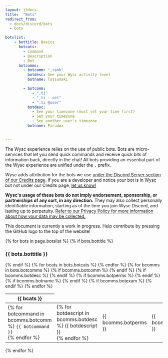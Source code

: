 ```yaml
---
layout: jtdocs
title:  "Bots"
redirect_from:
  - docs/discord/bots
  - bots

botslist:
    - bottitle: Basics
      botcats:
        - Command
        - Description
        - Bot
      botcomms:
        - botcomm: ",rank"
          botdesc: See your Wysc activity level
          botname: Tatsumaki

        - botcomm:
            - ",ti"
            - ",ti --set"
            - ",ti @user"
          botdesc:
            - See your timezone (must set your time first)
            - Set your timezone
            - See another user's timezone
          botname: Paradøx
          

---
```


The Wysc experience relies on the use of public bots. Bots are micro-services that let you send quick commands and receive quick bits of information back, directly in the chat! All bots providing an essential part of the Wysc experience are unified under the `,` prefix.

Wysc adds attribution for the bots we use [under the Discord Server section of our Credits page](/docs/about/credits). If you are a developer and notice your bot is in Wysc but not under our Credits page, [let us know!](/docs/contact)

**Wysc's usage of these bots do not imply endorsement, sponsorship, or partnerships of any sort, in any direction.** They may also collect personally identifiable information, starting as of the time you join Wysc Discord, and lasting up to perpetuity. [Refer to our Privacy Policy for more information about how your data may be collected.](/docs/privacy)


This document is currently a work in progress. Help contribute by pressing the GitHub logo to the top of the website!

<!-- <link href="https://cdn.jsdelivr.net/npm/simple-datatables@latest/dist/style.css" rel="stylesheet" type="text/css"> -->
<script src="https://cdn.jsdelivr.net/npm/simple-datatables@latest" type="text/javascript"></script>

{% for bots in page.botslist %}
{% if bots.bottitle %}
<h3>{{ bots.bottitle }}</h3>
{% endif %}
<table id="docspbotslist">
<thead>
<tr>
{% for bcats in bots.botcats %}
<th>{{ bcats }}</th>
{% endfor %}
</tr>
</thead>
<tbody>
{% for bcomms in bots.botcomms %}
<tr>
{% if bcomms.botcomm %}
<td>
{% for botcommand in bcomms.botcomm %}
<code>{{ botcommand }}</code><br>
{% endfor %}
</td>
{% endif %}
{% if bcomms.botdesc %}
<td>
{% for botdescript in bcomms.botdesc %}
{{ botdescript }}<br>
{% endfor %}
</td>
{% endif %}
{% if bcomms.botperms %}
<td>{{ bcomms.botperms }}</td>
{% endif %}
{% if bcomms.botname %}
<td>{{ bcomms.botname }}</td>
{% endif %}
{% if bcomms.botexam %}
<td>
{% for botexample in bcomms.botexam %}
{{ botexample }}<br>
{% endfor %}
</td>
{% endif %}
</tr>
{% endfor %}
</tbody>
</table>
{% endfor %}

<script>
const dataTable = new window.simpleDatatables.DataTable("#docspbotslist");
</script>